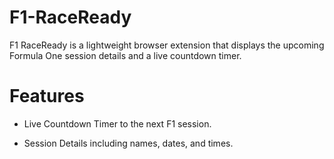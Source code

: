 # F1-RaceReady

F1 RaceReady is a lightweight browser extension that displays the upcoming Formula One session details and a live countdown timer.

# Features

- Live Countdown Timer to the next F1 session.

- Session Details including names, dates, and times.
